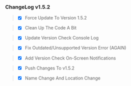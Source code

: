 ### ChangeLog v1.5.2

> - [x] Force Update To Version 1.5.2

> - [x] Clean Up The Code A Bit

> - [x] Update Version Check Console Log

> - [x] Fix Outdated/Unsupported Version Error (AGAIN)

> - [x] Add Version Check On-Screen Notifications

> - [x] Push Changes To v1.5.2

> - [x] Name Change And Location Change
